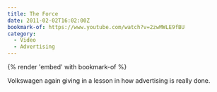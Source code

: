 ```yaml
---
title: The Force
date: 2011-02-02T16:02:00Z
bookmark-of: https://www.youtube.com/watch?v=2zwMWLE9fBU
category:
  - Video
  - Advertising
---
```

{% render 'embed' with bookmark-of %}

Volkswagen again giving in a lesson in how advertising is really done.
